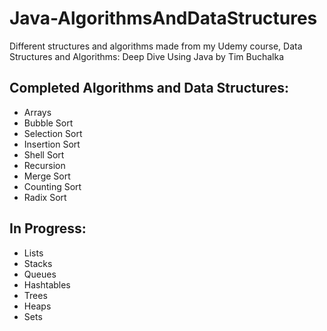 # Java-AlgorithmsAndDataStructures
Different structures and algorithms made from my Udemy course, Data Structures and Algorithms: Deep Dive Using Java by Tim Buchalka

## Completed Algorithms and Data Structures:
- Arrays
- Bubble Sort
- Selection Sort
- Insertion Sort
- Shell Sort
- Recursion
- Merge Sort
- Counting Sort
- Radix Sort

## In Progress:
- Lists
- Stacks
- Queues
- Hashtables
- Trees
- Heaps
- Sets
